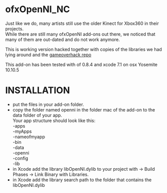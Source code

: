 # ofxOpenNI_NC 
    
 
Just like we do, many artists still use the older Kinect for Xbox360 in their projects.<br>
While there are still many ofxOpenNI add-ons out there, we noticed that many of them are out-dated and do not work anymore.

This is working version hacked together with copies of the libraries we had lying around and the [gameoverhack repo](https://github.com/gameoverhack/ofxOpenNI/tree/v1.0)

This add-on has been tested with of 0.8.4 and xcode 7.1 on osx Yosemite 10.10.5

INSTALLATION
============

* put the files in your add-on folder.
* copy the folder named openni in the folder mac of the add-on to the data folder of your app.<br>
Your app structure should look like this:<br>
-apps<br>
    -myApps<br>
        -nameofmyapp<br>
            -bin<br>
                -data<br>
                    -openni<br>
                        -config<br>
                        -lib<br>
* in Xcode add the library libOpenNI.dylib to your project with -> Build Phases -> Link Binary with Libraries. 
* in Xcode add the library search path to the folder that contains the libOpenNI.dylib


        




